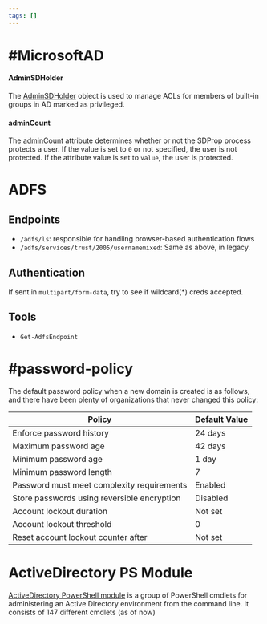 ```yaml
---
tags: []
---
```

# #MicrosoftAD 
#### AdminSDHolder
The [AdminSDHolder](https://docs.microsoft.com/en-us/windows-server/identity/ad-ds/plan/security-best-practices/appendix-c--protected-accounts-and-groups-in-active-directory) object is used to manage ACLs for members of built-in groups in AD marked as privileged.

#### adminCount
The [adminCount](https://docs.microsoft.com/en-us/windows/win32/adschema/a-admincount) attribute determines whether or not the SDProp process protects a user. If the value is set to `0` or not specified, the user is not protected. If the attribute value is set to `value`, the user is protected.

# ADFS
## Endpoints
- `/adfs/ls`: responsible for handling browser-based authentication flows
- `/adfs/services/trust/2005/usernamemixed`: Same as above, in legacy.

## Authentication
If sent in `multipart/form-data`, try to see if wildcard(\*) creds accepted.
## Tools
- `Get-AdfsEndpoint`

# #password-policy
The default password policy when a new domain is created is as follows, and there have been plenty of organizations that never changed this policy:

|Policy|Default Value|
|---|---|
|Enforce password history|24 days|
|Maximum password age|42 days|
|Minimum password age|1 day|
|Minimum password length|7|
|Password must meet complexity requirements|Enabled|
|Store passwords using reversible encryption|Disabled|
|Account lockout duration|Not set|
|Account lockout threshold|0|
|Reset account lockout counter after|Not set|
# ActiveDirectory PS Module
[ActiveDirectory PowerShell module](https://docs.microsoft.com/en-us/powershell/module/activedirectory/?view=windowsserver2022-ps) is a group of PowerShell cmdlets for administering an Active Directory environment from the command line. It consists of 147 different cmdlets (as of now)